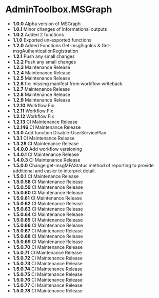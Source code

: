 # **AdminToolbox.MSGraph**

* **1.0.0** Alpha version of MSGraph
* **1.0.1** Minor changes of informational outputs
* **1.0.2** Added 2 functions
* **1.1.0** Exported un-exported functions
* **1.2.0** Added Functions Get-msgSignIns & Get-msgAuthenticationRegistration
* **1.2.1** Push any small changes
* **1.2.2** Push any small changes
* **1.2.3** Maintenance Release
* **1.2.4** Maintenance Release
* **1.2.5** Maintenance Release
* **1.2.6** fix: missing manifest from workflow writeback
* **1.2.7** Maintenance Release
* **1.2.8** Maintenance Release
* **1.2.9** Maintenance Release
* **1.2.10** Workflow Fix
* **1.2.11** Workflow Fix
* **1.2.12** Workflow Fix
* **1.2.13** CI Maintenance Release
* **1.2.146** CI Maintenance Release
* **1.3.0** Add function Disable-UserServicePlan
* **1.3.1** CI Maintenance Release
* **1.3.28** CI Maintenance Release
* **1.4.0.0** Add workflow versioning
* **1.4.0.1** CI Maintenance Release
* **1.4.0.3** CI Maintenance Release
* **1.5.0.0** Change get-msgMFAStatus method of reporting to provide additional and easier to interpret detail.
* **1.5.0.1** CI Maintenance Release
* **1.5.0.58** CI Maintenance Release
* **1.5.0.59** CI Maintenance Release
* **1.5.0.60** CI Maintenance Release
* **1.5.0.61** CI Maintenance Release
* **1.5.0.62** CI Maintenance Release
* **1.5.0.63** CI Maintenance Release
* **1.5.0.64** CI Maintenance Release
* **1.5.0.65** CI Maintenance Release
* **1.5.0.66** CI Maintenance Release
* **1.5.0.67** CI Maintenance Release
* **1.5.0.68** CI Maintenance Release
* **1.5.0.69** CI Maintenance Release
* **1.5.0.70** CI Maintenance Release
* **1.5.0.71** CI Maintenance Release
* **1.5.0.72** CI Maintenance Release
* **1.5.0.73** CI Maintenance Release
* **1.5.0.74** CI Maintenance Release
* **1.5.0.75** CI Maintenance Release
* **1.5.0.76** CI Maintenance Release
* **1.5.0.77** CI Maintenance Release
* **1.5.0.78** CI Maintenance Release